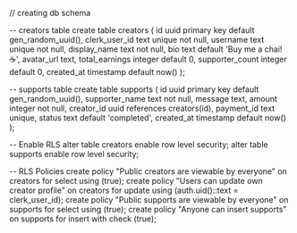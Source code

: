 // creating db schema

-- creators table
create table creators (
  id uuid primary key default gen_random_uuid(),
  clerk_user_id text unique not null,
  username text unique not null,
  display_name text not null,
  bio text default 'Buy me a chai! ☕',
  avatar_url text,
  total_earnings integer default 0,
  supporter_count integer default 0,
  created_at timestamp default now()
);

-- supports table
create table supports (
  id uuid primary key default gen_random_uuid(),
  supporter_name text not null,
  message text,
  amount integer not null,
  creator_id uuid references creators(id),
  payment_id text unique,
  status text default 'completed',
  created_at timestamp default now()
);

-- Enable RLS
alter table creators enable row level security;
alter table supports enable row level security;

-- RLS Policies
create policy "Public creators are viewable by everyone" on creators for select using (true);
create policy "Users can update own creator profile" on creators for update using (auth.uid()::text = clerk_user_id);
create policy "Public supports are viewable by everyone" on supports for select using (true);
create policy "Anyone can insert supports" on supports for insert with check (true);